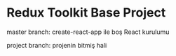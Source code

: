# Redux Toolkit Base Project

master branch: create-react-app ile boş React kurulumu

project branch: projenin bitmiş hali
